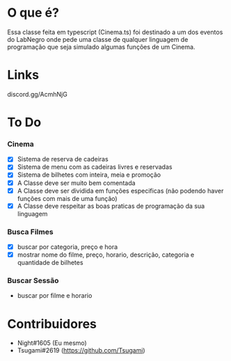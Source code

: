 # O que é?
Essa classe feita em typescript (Cinema.ts) foi destinado a um dos eventos do LabNegro onde pede uma classe de qualquer linguagem de programação que seja simulado algumas funções de um Cinema.

# Links
discord.gg/AcmhNjG

# To Do
### Cinema

- [x] Sistema de reserva de cadeiras
- [x] Sistema de menu com as cadeiras livres e reservadas
- [x] Sistema de bilhetes com inteira, meia e promoção
- [x] A Classe deve ser muito bem comentada
- [x] A Classe deve ser dividida em funções especificas (não podendo haver funções com mais de uma função)
- [x] A Classe deve respeitar as boas praticas de programação da sua linguagem

### Busca Filmes
- [x] buscar por categoria, preço e hora
- [x] mostrar nome do filme, preço, horario, descrição, categoria e quantidade de bilhetes

### Buscar Sessão
- buscar por filme e horario

# Contribuidores

- Night#1605 (Eu mesmo)
- Tsugami#2619 (https://github.com/Tsugami)
